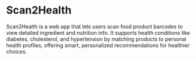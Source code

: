 # Scan2Health
Scan2Health is a web app that lets users scan food product barcodes to view detailed ingredient and nutrition info. It supports health conditions like diabetes, cholesterol, and hypertension by matching products to personal health profiles, offering smart, personalized recommendations for healthier choices.

